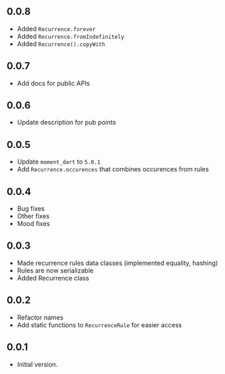 ## 0.0.8

- Added `Recurrence.forever`
- Added `Recurrence.fromIndefinitely`
- Added `Recurrence().copyWith`

## 0.0.7

- Add docs for public APIs

## 0.0.6

- Update description for pub points

## 0.0.5

- Update `moment_dart` to `5.0.1`
- Add `Recurrence.occurences` that combines occurences from rules

## 0.0.4

- Bug fixes
- Other fixes
- Mood fixes

## 0.0.3

- Made recurrence rules data classes (implemented equality, hashing)
- Rules are now serializable
- Added Recurrence class

## 0.0.2

- Refactor names
- Add static functions to `RecurrenceRule` for easier access

## 0.0.1

- Initial version.
